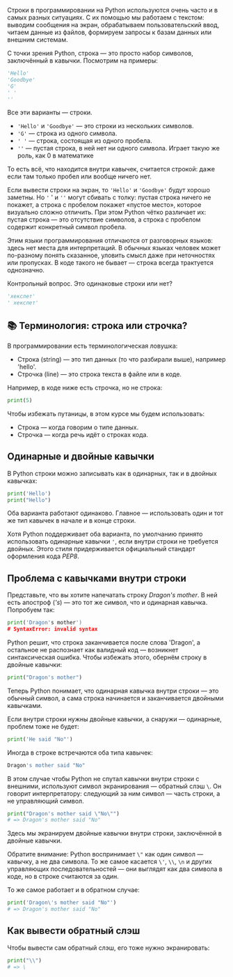 Строки в программировании на Python используются очень часто и в самых разных ситуациях. С их помощью мы работаем с текстом: выводим сообщения на экран, обрабатываем пользовательский ввод, читаем данные из файлов, формируем запросы к базам данных или внешним системам.

С точки зрения Python, строка — это просто набор символов, заключённый в кавычки. Посмотрим на примеры:

```python
'Hello'
'Goodbye'
'G'
' '
''
```

Все эти варианты — строки.

- `'Hello'` и `'Goodbye'` — это строки из нескольких символов.
- `'G'` — строка из одного символа.
- `' '` — строка, состоящая из одного пробела.
- `''` — пустая строка, в ней нет ни одного символа. Играет такую же роль, как 0 в математике

То есть всё, что находится внутри кавычек, считается строкой: даже если там только пробел или вообще ничего нет.

Если вывести строки на экран, то `'Hello'` и `'Goodbye'` будут хорошо заметны. Но `'` ' и `''` могут сбивать с толку: пустая строка ничего не покажет, а строка с пробелом покажет «пустое место», которое визуально сложно отличить. При этом Python чётко различает их: пустая строка — это отсутствие символов, а строка с пробелом содержит конкретный символ пробела.

Этим языки программирования отличаются от разговорных языков: здесь нет места для интерпретаций. В обычных языках человек может по-разному понять сказанное, уловить смысл даже при неточностях или пропусках. В коде такого не бывает — строка всегда трактуется однозначно.

Контрольный вопрос. Это одинаковые строки или нет?

```python
'хекслет'
' хекслет'
```

## 📚 Терминология: строка или строчка?

В программировании есть терминологическая ловушка:

- Строка (string) — это тип данных (то что разбирали выше), например 'hello'.
- Строчка (line) — это строка текста в файле или в коде.

Например, в коде ниже есть строчка, но не строка:

```python
print(5)
```

Чтобы избежать путаницы, в этом курсе мы будем использовать:

- Строка — когда говорим о типе данных.
- Строчка — когда речь идёт о строках кода.

## Одинарные и двойные кавычки

В Python строки можно записывать как в одинарных, так и в двойных кавычках:

```python
print('Hello')
print("Hello")
```

Оба варианта работают одинаково. Главное — использовать один и тот же тип кавычек в начале и в конце строки.

Хотя Python поддерживает оба варианта, по умолчанию принято использовать одинарные кавычки `'`, если внутри строки не требуется двойных. Этого стиля придерживается официальный стандарт оформления кода *PEP8*.

## Проблема с кавычками внутри строки

Представьте, что вы хотите напечатать строку *Dragon's mother*. В ней есть апостроф (*'s*) — это тот же символ, что и одинарная кавычка. Попробуем так:

```python
print('Dragon's mother')
# SyntaxError: invalid syntax
```

Python решит, что строка заканчивается после слова 'Dragon', а остальное не распознает как валидный код — возникнет синтаксическая ошибка. Чтобы избежать этого, обернём строку в двойные кавычки:

```python
print("Dragon's mother")
```

Теперь Python понимает, что одинарная кавычка внутри строки — это обычный символ, а сама строка начинается и заканчивается двойными кавычками.

Если внутри строки нужны двойные кавычки, а снаружи — одинарные, проблем тоже не будет:

```python
print('He said "No"')
```

Иногда в строке встречаются оба типа кавычек:

```python
Dragon's mother said "No"
```

В этом случае чтобы Python не спутал кавычки внутри строки с внешними, используют символ экранирования — обратный слэш `\`. Он говорит интерпретатору: следующий за ним символ — часть строки, а не управляющий символ.

```python
print("Dragon's mother said \"No\"")
# => Dragon's mother said "No"
```

Здесь мы экранируем двойные кавычки внутри строки, заключённой в двойные кавычки.

Обратите внимание: Python воспринимает `\"` как один символ — кавычку, а не два символа.
То же самое касается `\'`, `\\`, `\n` и других управляющих последовательностей — они выглядят как два символа в коде, но в строке считаются за один.

То же самое работает и в обратном случае:

```python
print('Dragon\'s mother said "No"')
# => Dragon's mother said "No"
```

## Как вывести обратный слэш

Чтобы вывести сам обратный слэш, его тоже нужно экранировать:

```python
print("\\")
# => \
```

